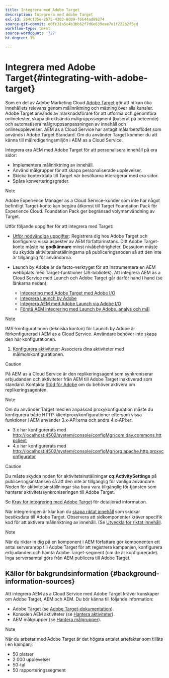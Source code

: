 ```yaml
---
title: Integrera med Adobe Target
description: Integrera med Adobe Target
exl-id: 2b4cf35e-2b75-4303-8d09-f6644ad99274
source-git-commit: e6fc31a5c4b3bb62f7d6e639eae7e1f222b2f5ed
workflow-type: tm+mt
source-wordcount: '727'
ht-degree: 1%

---
```


# Integrera med Adobe Target{#integrating-with-adobe-target}

Som en del av Adobe Marketing Cloud [Adobe Target](https://www.adobe.com/solutions/testing-targeting/testandtarget.html) gör att ni kan öka innehållets relevans genom målinriktning och mätning över alla kanaler. Adobe Target används av marknadsförare för att utforma och genomföra onlinetester, skapa direktsända målgruppssegment (baserat på beteende) och automatisera målgruppsanpassningen av innehåll och onlineupplevelser. AEM as a Cloud Service har antagit målarbetsflödet som används i Adobe Target Standard. Om du använder Target kommer du att känna till målredigeringsmiljön i AEM as a Cloud Service.

Integrera era AEM med Adobe Target för att personalisera innehåll på era sidor:

* Implementera målinriktning av innehåll.
* Använd målgrupper för att skapa personaliserade upplevelser.
* Skicka kontextdata till Target när besökarna interagerar med era sidor.
* Spåra konverteringsgrader.

>[!NOTE]
>
>Adobe Experience Manager as a Cloud Service-kunder som inte har något befintligt Target-konto kan begära åtkomst till Target Foundation Pack för Experience Cloud.  Foundation Pack ger begränsad volymanvändning av Target.


Utför följande uppgifter för att integrera med Target:

* [Utför nödvändiga uppgifter](https://experienceleague.adobe.com/docs/experience-manager-65/administering/integration/target-requirements.html): Registrera dig hos Adobe Target och konfigurera vissa aspekter av AEM författarinstans. Ditt Adobe Target-konto måste ha **godkännare** minst nivåbehörigheter. Dessutom måste du skydda aktivitetsinställningarna på publiceringsnoden så att den inte är tillgänglig för användarna.

* Launch by Adobe är de facto-verktyget för att instrumentera en AEM webbplats med Target-funktioner (JS-bibliotek). Att integrera AEM as a Cloud Service med Launch och Adobe Target går därför hand i hand (se länkarna nedan).

   * [Integrering med Adobe Target med Adobe I/O](https://experienceleague.adobe.com/docs/experience-manager-65/administering/integration/integration-target-ims-adobe-io.html)
   * [Integrera Launch by Adobe](https://experienceleague.adobe.com/docs/experience-manager-learn/sites/integrations/experience-platform-launch/overview.html)
   * [Integrera AEM med Adobe Launch via Adobe I/O](https://docs.adobe.com/content/help/en/experience-manager-learn/sites/integrations/experience-platform-launch/overview.html)
   * [Förstå AEM integrering med Launch by Adobe, analys och mål](https://experienceleague.adobe.com/docs/experience-manager-learn/sites/integrations/experience-platform-launch/overview.html)

>[!NOTE]
>
>IMS-konfigurationen (tekniska konton) för Launch by Adobe är förkonfigurerad i AEM as a Cloud Service. Användare behöver inte skapa den här konfigurationen.

1. [Konfigurera aktiviteter](https://experienceleague.adobe.com/docs/experience-manager-65/authoring/personalization/activitylib.html): Associera dina aktiviteter med målmolnkonfigurationen.

>[!CAUTION]
>
>På AEM as a Cloud Service är den replikeringsagent som synkroniserar erbjudanden och aktiviteter från AEM till Adobe Target inaktiverad som standard. Kontakta [Stöd för Adobe](https://experienceleague.adobe.com/?support-solution=General#support) om du behöver aktivera om replikeringsagenten.

>[!NOTE]
>
>Om du använder Target med en anpassad proxykonfiguration måste du konfigurera både HTTP-klientproxykonfigurationer eftersom vissa funktioner i AEM använder 3.x-API:erna och andra 4.x-API:er:
>
>* 3.x har konfigurerats med [http://localhost:4502/system/console/configMgr/com.day.commons.httpclient](http://localhost:4502/system/console/configMgr/com.day.commons.httpclient)
>* 4.x har konfigurerats med [http://localhost:4502/system/console/configMgr/org.apache.http.proxyconfigurator](http://localhost:4502/system/console/configMgr/org.apache.http.proxyconfigurator)
>


>[!CAUTION]
>
>Du måste skydda noden för aktivitetsinställningar **cq:ActivitySettings** på publiceringsinstansen så att den inte är tillgänglig för vanliga användare. Noden för aktivitetsinställningar ska bara vara tillgänglig för tjänsten som hanterar aktivitetssynkroniseringen till Adobe Target.
>
>Se [Krav för integrering med Adobe Target](https://experienceleague.adobe.com/docs/experience-manager-65/administering/integration/target-requirements.html#securing-the-activity-settings-node) för detaljerad information.

När integreringen är klar kan du [skapa riktat innehåll](https://experienceleague.adobe.com/docs/experience-manager-65/authoring/personalization/content-targeting-touch.html) som skickar besöksdata till Adobe Target. Observera att sidkomponenter kräver specifik kod för att aktivera målinriktning av innehåll. (Se [Utveckla för riktat innehåll](https://experienceleague.adobe.com/docs/experience-manager-65/developing/personlization/target.html).

>[!NOTE]
>
>När du riktar in dig på en komponent i AEM författare gör komponenten ett antal serveranrop till Adobe Target för att registrera kampanjen, konfigurera erbjudanden och hämta Adobe Target-segment (om de är konfigurerade). Inga serversamtal görs från AEM publicera till Adobe Target.

## Källor för bakgrundsinformation {#background-information-sources}

Att integrera AEM as a Cloud Service med Adobe Target kräver kunskaper om Adobe Target, AEM och AEM. Du bör känna till följande information:

* Adobe Target (se [Adobe Target-dokumentation](https://experienceleague.adobe.com/docs/target/using/target-home.html)).
* Konsolen AEM aktiviteter (se [Hantera aktiviteter](https://experienceleague.adobe.com/docs/experience-manager-65/authoring/personalization/activitylib.html)).
* AEM målgrupper (se [Hantera målgrupper](https://experienceleague.adobe.com/docs/experience-manager-65/authoring/personalization/managing-audiences.html)).

>[!NOTE]
>
>När du arbetar med Adobe Target är det högsta antalet artefakter som tillåts i en kampanj:
>
>* 50 platser
>* 2 000 upplevelser
>* 50-tal
>* 50 rapporteringssegment

